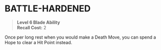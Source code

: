 ﻿# BATTLE-HARDENED

> **Level 6 Blade Ability**  
> **Recall Cost:** 2

Once per long rest when you would make a Death Move, you can spend a Hope to clear a Hit Point instead.
